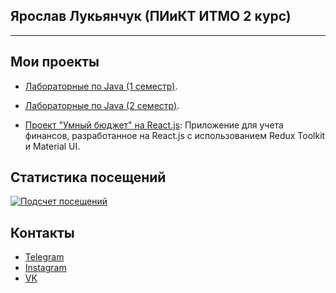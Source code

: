 ## Ярослав Лукьянчук (ПИиКТ ИТМО 2 курс)
---
## Мои проекты

- [Лабораторные по Java (1 семестр)](https://github.com/bassceo/java-labs).

- [Лабораторные по Java (2 семестр)](https://github.com/bassceo/java-sem2).

- [Проект "Умный бюджет" на React.js](https://github.com/bassceo/finance-tracker-react): Приложение для учета финансов, разработанное на React.js с использованием Redux Toolkit и Material UI. 

## Статистика посещений

[![Подсчет посещений](https://visitcount.itsvg.in/api?id=bassceo&icon=2&color=1)](https://visitcount.itsvg.in)

## Контакты

- [Telegram](https://t.me/nmequalmn)
- [Instagram](https://instagram.com/basswayle)
- [VK](https://vk.com/nmequalmn)

